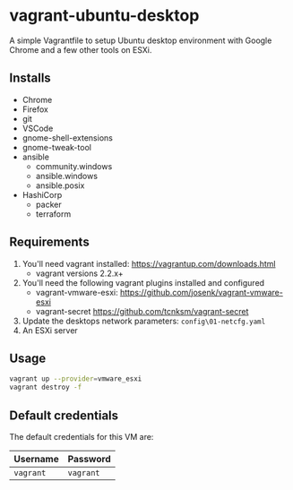 # vagrant-ubuntu-desktop

A simple Vagrantfile to setup Ubuntu desktop environment with Google Chrome and a few other tools on ESXi.

## Installs

* Chrome
* Firefox
* git
* VSCode
* gnome-shell-extensions
* gnome-tweak-tool
* ansible
  * community.windows
  * ansible.windows
  * ansible.posix
* HashiCorp
  * packer
  * terraform

## Requirements

1. You'll need vagrant installed: <https://vagrantup.com/downloads.html>
   * vagrant versions 2.2.x+
2. You'll need the following vagrant plugins installed and configured
   * vagrant-vmware-esxi: <https://github.com/josenk/vagrant-vmware-esxi>
   * vagrant-secret <https://github.com/tcnksm/vagrant-secret>
3. Update the desktops network parameters: `config\01-netcfg.yaml`
4. An ESXi server

## Usage

```bash
vagrant up --provider=vmware_esxi
vagrant destroy -f
```

## Default credentials

The default credentials for this VM are:

| Username | Password |
| -------- | -------- |
| `vagrant` | `vagrant`|
